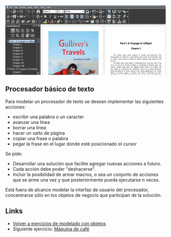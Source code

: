 
![text processor](/images/textProcessor.png)

## Procesador básico de texto

Para modelar un procesador de texto se desean implementar las siguientes acciones:

- escribir una palabra o un caracter
- avanzar una línea
- borrar una línea
- hacer un salto de página
- copiar una frase o palabra
- pegar la frase en el lugar donde esté posicionado el cursor

Se pide:

- Desarrollar una solución que facilite agregar nuevas acciones a futuro.
- Cada acción debe poder "deshacerse".
- Incluir la posibilidad de armar macros, o sea un conjunto de acciones que se arme una vez y que posteriormente pueda ejecutarse n veces.

Está fuera de alcance modelar la interfaz de usuario del procesador, concentrarse sólo en los objetos de negocio que participan de la solución.

## Links

- [Volver a ejercicios de modelado con objetos](index.md)
- Siguiente ejercicio: [Máquina de café](maquinaCafe.md)
